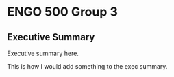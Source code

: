 # ENGO 500 Group 3

## Executive Summary

Executive summary here.

This is how I would add something to the exec summary.
